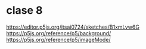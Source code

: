 # clase 8
https://editor.p5js.org/itsai0724/sketches/B1xmLvw6G
https://p5js.org/reference/p5/background/
https://p5js.org/reference/p5/imageMode/
